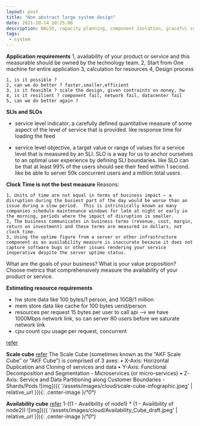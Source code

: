 ```yaml
---
layout: post
title: "Non abstract large system design"
date: 2021-10-14 10:25:06
description: NALSD, capacity planning, component isolation, graceful system degradation, SLO/SLI, Scale cube and Availibility cube
tags:
 - system
---
```

**Application requirements**
1, availability of your product or service and this measurable should be owned by the technology team.
2, Start from One machine for entire application
3, calculation for resources
4, Design process
```
1, is it possible ? 
2, can we do better ? faster,smaller,efficient
3, is it feasible ? scale the design, given contraints on money, hw
4, is it resilient ? component fail, network fail, datacenter fail
5, can we do better again ?
```
**SLIs and SLOs**
- service level indicator, a carefully defined quantitative measure of some aspect of the level of service that is provided.
like response time for loading the feed

- service level objective, a target value or range of values for a service level that is measured by an SLI. SLO is a way for us to anchor ourselves to an optimal user experience by defining SLI boundaries.
like SLO can be that at least 99% of the users should see their feed within 1 second.
like be able to server 50k concurrent users and a million total users.

**Clock Time is not the best measure**
Reasons:
```
1, Units of time are not equal in terms of business impact – a disruption during the busiest part of the day would be worse than an issue during a slow period.  This is intrinsically known as many companies schedule maintenance windows for late at night or early in the morning, periods where the impact of disruption is smaller.
2, The business communicates in business terms (revenue, cost, margin, return on investment) and these terms are measured in dollars, not clock time.
3, Using the uptime figure from a server or other infrastructure component as an availability measure is inaccurate because it does not capture software bugs or other issues rendering your service inoperative despite the server uptime status.
```
What are the goals of your business?  What is your value proposition?  Choose metrics that comprehensively measure the availability of your product or service.

**Estimating resource requirements**
- hw store data
like 100 bytes/1 person, and 10GB/1 million
- mem store data
like cache for 100 bytes uerid/person
- resources per request
15 bytes per user to call api --> we have 1000Mbps network link, so can server 80 users before we saturate network link 
- cpu count
cpu usage per request, concurrent

[refer](https://sre.google/workbook/non-abstract-design/)


**Scale cube**
[refer](https://akfpartners.com/growth-blog/scale-cube)
The Scale Cube (sometimes known as the “AKF Scale Cube” or “AKF Cube”) is comprised of 3 axes: 
    • X-Axis: Horizontal Duplication and Cloning of services and data
    • Y-Axis: Functional Decomposition and Segmentation - Microservices (or micro-services)
    • Z-Axis: Service and Data Partitioning along Customer Boundaries - Shards/Pods
![img]({{ '/assets/images/cloud/scale-cube-infographic.jpeg' | relative_url }}){: .center-image }*(°0°)*

**Availability cube**
[refer](https://akfpartners.com/growth-blog/akf-availability-cube)
1-((1 - Availibility of node1) * (1 - Availibility of node2))
![img]({{ '/assets/images/cloud/Availability_Cube_draft.jpeg' | relative_url }}){: .center-image }*(°0°)*
